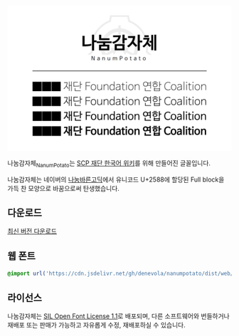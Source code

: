 ![preview](preview.png)

나눔감자체<sub>NanumPotato</sub>는 [SCP 재단 한국어 위키](http://ko.scp-wiki.net)를 위해 만들어진 글꼴입니다.

나눔감자체는 네이버의 [나눔바른고딕](https://hangeul.naver.com/font)에서 유니코드 U+2588에 할당된 Full block을 가득 찬 모양으로 바꿈으로써 탄생했습니다.

## 다운로드
[최신 버전 다운로드](https://github.com/denevola/nanumpotato/releases/latest)

## 웹 폰트
```css
@import url('https://cdn.jsdelivr.net/gh/denevola/nanumpotato/dist/web/nanumpotato-dynamic-subset.min.css');
```

## 라이선스
나눔감자체는 [SIL Open Font License 1.1](https://scripts.sil.org/OFL)로 배포되며, 다른 소프트웨어와 번들하거나 재배포 또는 판매가 가능하고 자유롭게 수정, 재배포하실 수 있습니다.
